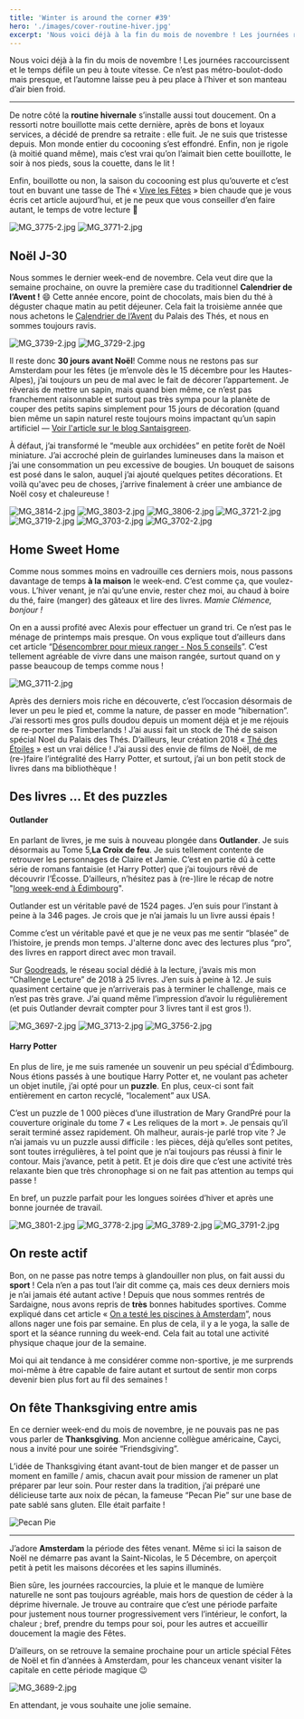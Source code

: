 ```yaml
---
title: 'Winter is around the corner #39'
hero: './images/cover-routine-hiver.jpg'
excerpt: 'Nous voici déjà à la fin du mois de novembre ! Les journées raccourcissent et le temps défile un peu à toute vitesse. Ce n’est pas métro-boulot-dodo mais presque, et l’automne laisse peu à peu place à l’hiver et son manteau d’air bien froid. — De notre côté la routine hivernale s’installe aussi tout doucement. On a ressorti'
---
```


Nous voici déjà à la fin du mois de novembre ! Les journées raccourcissent et le temps défile un peu à toute vitesse. Ce n’est pas métro-boulot-dodo mais presque, et l’automne laisse peu à peu place à l’hiver et son manteau d’air bien froid.

---

De notre côté la **routine hivernale** s’installe aussi tout doucement. On a ressorti notre bouillotte mais cette dernière, après de bons et loyaux services, a décidé de prendre sa retraite : elle fuit. Je ne suis que tristesse depuis. Mon monde entier du cocooning s’est effondré. Enfin, non je rigole (à moitié quand même), mais c’est vrai qu’on l’aimait bien cette bouillotte, le soir à nos pieds, sous la couette, dans le lit !

Enfin, bouillotte ou non, la saison du cocooning est plus qu’ouverte et c’est tout en buvant une tasse de Thé « [Vive les Fêtes](https://www.palaisdesthes.com/fr/vive-les-fetes.html) » bien chaude que je vous écris cet article aujourd’hui, et je ne peux que vous conseiller d’en faire autant, le temps de votre lecture 🙂

<gallery>
<gallery>
<img alt="MG_3775-2.jpg" src="./images/MG_3775-2.jpg">
<img alt="MG_3771-2.jpg" src="./images/MG_3771-2.jpg">
</gallery>
</gallery>

## Noël J-30

Nous sommes le dernier week-end de novembre. Cela veut dire que la semaine prochaine, on ouvre la première case du traditionnel **Calendrier de l’Avent !** 😄 Cette année encore, point de chocolats, mais bien du thé à déguster chaque matin au petit déjeuner. Cela fait la troisième année que nous achetons le [Calendrier de l’Avent](https://www.palaisdesthes.com/fr/calendrier-avent-2018.html) du Palais des Thés, et nous en sommes toujours ravis.

<gallery>
<gallery>
<img alt="MG_3739-2.jpg" src="./images/MG_3739-2.jpg">
<img alt="MG_3729-2.jpg" src="./images/MG_3729-2.jpg">
</gallery>
</gallery>

Il reste donc **30 jours avant Noël**! Comme nous ne restons pas sur Amsterdam pour les fêtes (je m’envole dès le 15 décembre pour les Hautes-Alpes), j’ai toujours un peu de mal avec le fait de décorer l’appartement. Je rêverais de mettre un sapin, mais quand bien même, ce n’est pas franchement raisonnable et surtout pas très sympa pour la planète de couper des petits sapins simplement pour 15 jours de décoration (quand bien même un sapin naturel reste toujours moins impactant qu’un sapin artificiel — [Voir l'article sur le blog Santaisgreen](https://santaisgreen.com/2018/11/13/limpact-ecologique-du-sapin-de-noel/).

À défaut, j’ai transformé le “meuble aux orchidées” en petite forêt de Noël miniature. J’ai accroché plein de guirlandes lumineuses dans la maison et j’ai une consommation un peu excessive de bougies. Un bouquet de saisons est posé dans le salon, auquel j’ai ajouté quelques petites décorations. Et voilà qu'avec peu de choses, j’arrive finalement à créer une ambiance de Noël cosy et chaleureuse !

<gallery>
<gallery>
<img alt="MG_3814-2.jpg" src="./images/MG_3814-2.jpg">
<img alt="MG_3803-2.jpg" src="./images/MG_3803-2.jpg">
<img alt="MG_3806-2.jpg" src="./images/MG_3806-2.jpg">
<img alt="MG_3721-2.jpg" src="./images/MG_3721-2.jpg">
<img alt="MG_3719-2.jpg" src="./images/MG_3719-2.jpg">
<img alt="MG_3703-2.jpg" src="./images/MG_3703-2.jpg">
<img alt="MG_3702-2.jpg" src="./images/MG_3702-2.jpg">
</gallery>
</gallery>

## Home Sweet Home

Comme nous sommes moins en vadrouille ces derniers mois, nous passons davantage de temps **à la maison** le week-end. C’est comme ça, que voulez-vous. L’hiver venant, je n’ai qu’une envie, rester chez moi, au chaud à boire du thé, faire (manger) des gâteaux et lire des livres. _Mamie Clémence, bonjour !_

On en a aussi profité avec Alexis pour effectuer un grand tri. Ce n’est pas le ménage de printemps mais presque. On vous explique tout d’ailleurs dans cet article “[Désencombrer pour mieux ranger - Nos 5 conseils](desencombrer-nos-5-conseils/)”. C’est tellement agréable de vivre dans une maison rangée, surtout quand on y passe beaucoup de temps comme nous !

<img alt="MG_3711-2.jpg" src="./images/MG_3711-2.jpg">

Après des derniers mois riche en découverte, c’est l’occasion désormais de lever un peu le pied et, comme la nature, de passer en mode “hibernation”. J’ai ressorti mes gros pulls doudou depuis un moment déjà et je me réjouis de re-porter mes Timberlands ! J’ai aussi fait un stock de Thé de saison spécial Noel du Palais des Thés. D’ailleurs, leur création 2018 « [Thé des Étoiles](https://www.palaisdesthes.com/fr/the-des-etoiles.html) » est un vrai délice ! J’ai aussi des envie de films de Noël, de me (re-)faire l’intégralité des Harry Potter, et surtout, j’ai un bon petit stock de livres dans ma bibliothèque !

## Des livres ... Et des puzzles

#### Outlander

En parlant de livres, je me suis à nouveau plongée dans **Outlander**. Je suis désormais au Tome 5,**La Croix de feu**. Je suis tellement contente de retrouver les personnages de Claire et Jamie. C’est en partie dû à cette série de romans fantaisie (et Harry Potter) que j’ai toujours rêvé de découvrir l’Écosse. D’ailleurs, n’hésitez pas à (re-)lire le récap de notre "[long week-end à Édimbourg](week-end-48h-edimbourg/)".

Outlander est un véritable pavé de 1524 pages. J’en suis pour l’instant à peine à la 346 pages. Je crois que je n’ai jamais lu un livre aussi épais !

Comme c’est un véritable pavé et que je ne veux pas me sentir “blasée” de l’histoire, je prends mon temps. J'alterne donc avec des lectures plus “pro”, des livres en rapport direct avec mon travail.

Sur [Goodreads](https://www.goodreads.com/user/show/63307481-cl-mence), le réseau social dédié à la lecture, j’avais mis mon “Challenge Lecture” de 2018 à 25 livres. J’en suis à peine à 12. Je suis quasiment certaine que je n’arriverais pas à terminer le challenge, mais ce n’est pas très grave. J’ai quand même l’impression d’avoir lu régulièrement (et puis Outlander devrait compter pour 3 livres tant il est gros !).

<gallery>
<gallery>
<img alt="MG_3697-2.jpg" src="./images/MG_3697-2.jpg">
<img alt="MG_3713-2.jpg" src="./images/MG_3713-2.jpg">
<img alt="MG_3756-2.jpg" src="./images/MG_3756-2.jpg">
</gallery>
</gallery>

#### Harry Potter

En plus de lire, je me suis ramenée un souvenir un peu spécial d'Édimbourg. Nous étions passés à une boutique Harry Potter et, ne voulant pas acheter un objet inutile, j’ai opté pour un **puzzle**. En plus, ceux-ci sont fait entièrement en carton recyclé, “localement” aux USA.

C’est un puzzle de 1 000 pièces d’une illustration de Mary GrandPré pour la couverture originale du tome 7 « Les reliques de la mort ». Je pensais qu’il serait terminé assez rapidement. Oh malheur, aurais-je parlé trop vite ? Je n’ai jamais vu un puzzle aussi difficile : les pièces, déjà qu’elles sont petites, sont toutes irrégulières, à tel point que je n’ai toujours pas réussi à finir le contour. Mais j’avance, petit à petit. Et je dois dire que c’est une activité très relaxante bien que très chronophage si on ne fait pas attention au temps qui passe !

En bref, un puzzle parfait pour les longues soirées d’hiver et après une bonne journée de travail.

<gallery>
<gallery>
<img alt="MG_3801-2.jpg" src="./images/MG_3801-2.jpg">
<img alt="MG_3778-2.jpg" src="./images/MG_3778-2.jpg">
<img alt="MG_3789-2.jpg" src="./images/MG_3789-2.jpg">
<img alt="MG_3791-2.jpg" src="./images/MG_3791-2.jpg">
</gallery>
</gallery>

## On reste actif

Bon, on ne passe pas notre temps à glandouiller non plus, on fait aussi du **sport** ! Cela n’en a pas tout l’air dit comme ça, mais ces deux derniers mois je n’ai jamais été autant active ! Depuis que nous sommes rentrés de Sardaigne, nous avons repris de **très** bonnes habitudes sportives. Comme expliqué dans cet article « [On a testé les piscines à Amsterdam](piscines-amsterdam-test-avis/)”, nous allons nager une fois par semaine. En plus de cela, il y a le yoga, la salle de sport et la séance running du week-end. Cela fait au total une activité physique chaque jour de la semaine.

Moi qui ait tendance à me considérer comme non-sportive, je me surprends moi-même à être capable de faire autant et surtout de sentir mon corps devenir bien plus fort au fil des semaines !

## On fête Thanksgiving entre amis

En ce dernier week-end du mois de novembre, je ne pouvais pas ne pas vous parler de **Thanksgiving**. Mon ancienne collègue américaine, Cayci, nous a invité pour une soirée “Friendsgiving”.

L’idée de Thanksgiving étant avant-tout de bien manger et de passer un moment en famille / amis, chacun avait pour mission de ramener un plat préparer par leur soin. Pour rester dans la tradition, j’ai préparé une délicieuse tarte aux noix de pécan, la fameuse “Pecan Pie” sur une base de pate sablé sans gluten. Elle était parfaite !

<img alt="Pecan Pie" src="./images/MG_3678-1.jpg">

---

J’adore **Amsterdam** la période des fêtes venant. Même si ici la saison de Noël ne démarre pas avant la Saint-Nicolas, le 5 Décembre, on aperçoit petit à petit les maisons décorées et les sapins illuminés.

Bien sûre, les journées raccourcies, la pluie et le manque de lumière naturelle ne sont pas toujours agréable, mais hors de question de céder à la déprime hivernale. Je trouve au contraire que c’est une période parfaite pour justement nous tourner progressivement vers l’intérieur, le confort, la chaleur ; bref, prendre du temps pour soi, pour les autres et accueillir doucement la magie des Fêtes.

D’ailleurs, on se retrouve la semaine prochaine pour un article spécial Fêtes de Noël et fin d’années à Amsterdam, pour les chanceux venant visiter la capitale en cette période magique 😉

<img alt="MG_3689-2.jpg" src="./images/MG_3689-2.jpg">

En attendant, je vous souhaite une jolie semaine.
